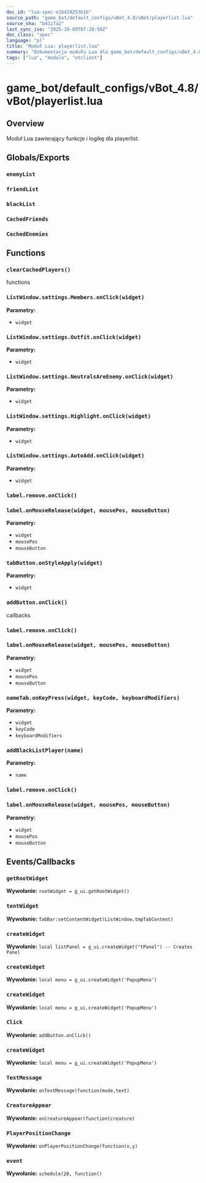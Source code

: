```yaml
---
doc_id: "lua-spec-e1b428253b1b"
source_path: "game_bot/default_configs/vBot_4.8/vBot/playerlist.lua"
source_sha: "b411fa2"
last_sync_iso: "2025-10-09T07:28:58Z"
doc_class: "spec"
language: "pl"
title: "Moduł Lua: playerlist.lua"
summary: "Dokumentacja modułu Lua dla game_bot/default_configs/vBot_4.8/vBot/playerlist.lua"
tags: ["lua", "module", "otclient"]
---
```


# game_bot/default_configs/vBot_4.8/vBot/playerlist.lua

## Overview

Moduł Lua zawierający funkcje i logikę dla playerlist.

## Globals/Exports

### `enemyList`

### `friendList`

### `blackList`

### `CachedFriends`

### `CachedEnemies`

## Functions

### `clearCachedPlayers()`

functions

### `ListWindow.settings.Members.onClick(widget)`

**Parametry:**

- `widget`

### `ListWindow.settings.Outfit.onClick(widget)`

**Parametry:**

- `widget`

### `ListWindow.settings.NeutralsAreEnemy.onClick(widget)`

**Parametry:**

- `widget`

### `ListWindow.settings.Highlight.onClick(widget)`

**Parametry:**

- `widget`

### `ListWindow.settings.AutoAdd.onClick(widget)`

**Parametry:**

- `widget`

### `label.remove.onClick()`

### `label.onMouseRelease(widget, mousePos, mouseButton)`

**Parametry:**

- `widget`
- `mousePos`
- `mouseButton`

### `tabButton.onStyleApply(widget)`

**Parametry:**

- `widget`

### `addButton.onClick()`

callbacks

### `label.remove.onClick()`

### `label.onMouseRelease(widget, mousePos, mouseButton)`

**Parametry:**

- `widget`
- `mousePos`
- `mouseButton`

### `nameTab.onKeyPress(widget, keyCode, keyboardModifiers)`

**Parametry:**

- `widget`
- `keyCode`
- `keyboardModifiers`

### `addBlackListPlayer(name)`

**Parametry:**

- `name`

### `label.remove.onClick()`

### `label.onMouseRelease(widget, mousePos, mouseButton)`

**Parametry:**

- `widget`
- `mousePos`
- `mouseButton`

## Events/Callbacks

### `getRootWidget`

**Wywołanie:** `rootWidget = g_ui.getRootWidget()`

### `tentWidget`

**Wywołanie:** `TabBar:setContentWidget(ListWindow.tmpTabContent)`

### `createWidget`

**Wywołanie:** `local listPanel = g_ui.createWidget("tPanel") -- Creates Panel`

### `createWidget`

**Wywołanie:** `local menu = g_ui.createWidget('PopupMenu')`

### `createWidget`

**Wywołanie:** `local menu = g_ui.createWidget('PopupMenu')`

### `Click`

**Wywołanie:** `addButton.onClick()`

### `createWidget`

**Wywołanie:** `local menu = g_ui.createWidget('PopupMenu')`

### `TextMessage`

**Wywołanie:** `onTextMessage(function(mode,text)`

### `CreatureAppear`

**Wywołanie:** `onCreatureAppear(function(creature)`

### `PlayerPositionChange`

**Wywołanie:** `onPlayerPositionChange(function(x,y)`

### `event`

**Wywołanie:** `schedule(20, function()`
